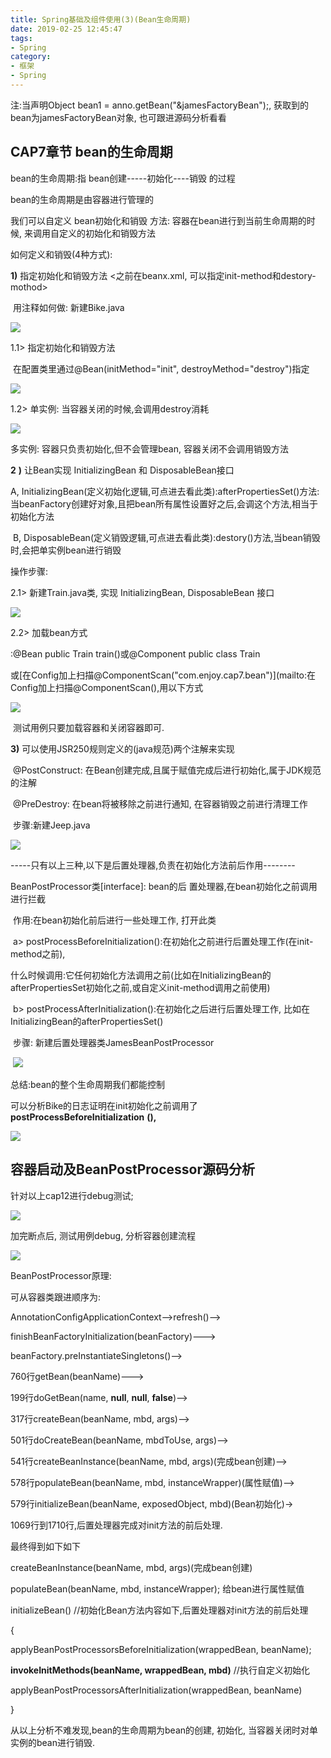 ```yaml
---
title: Spring基础及组件使用(3)(Bean生命周期)
date: 2019-02-25 12:45:47
tags:
- Spring
category:
- 框架
- Spring
---
```



注:当声明Object bean1 = anno.getBean("&jamesFactoryBean");, 获取到的bean为jamesFactoryBean对象, 也可跟进源码分析看看

## CAP7章节  bean的生命周期

bean的生命周期:指   bean创建-----初始化----销毁  的过程

bean的生命周期是由容器进行管理的

我们可以自定义 bean初始化和销毁 方法: 容器在bean进行到当前生命周期的时候, 来调用自定义的初始化和销毁方法

  如何定义和销毁(4种方式):

 **1)** 指定初始化和销毁方法 <之前在beanx.xml, 可以指定init-method和destory-mothod>

​	用注释如何做: 新建Bike.java

![](http://ww3.sinaimg.cn/large/006tNc79ly1g4jeu5j5q8j30e505qgll.jpg)

1.1> 指定初始化和销毁方法

​	在配置类里通过@Bean(initMethod="init", destroyMethod="destroy")指定

![](http://ww4.sinaimg.cn/large/006tNc79ly1g4jeu5gr75j30cx045dfs.jpg)

1.2> 单实例: 当容器关闭的时候,会调用destroy消耗

![](http://ww3.sinaimg.cn/large/006tNc79ly1g4jeu5cnetj30vj07l74k.jpg)

 

多实例: 容器只负责初始化,但不会管理bean, 容器关闭不会调用销毁方法

 

 **2** **)** 让Bean实现 InitializingBean 和 DisposableBean接口

A, InitializingBean(定义初始化逻辑,可点进去看此类):afterPropertiesSet()方法:当beanFactory创建好对象,且把bean所有属性设置好之后,会调这个方法,相当于初始化方法

​    B, DisposableBean(定义销毁逻辑,可点进去看此类):destory()方法,当bean销毁时,会把单实例bean进行销毁

  操作步骤:

 2.1> 新建Train.java类, 实现 InitializingBean, DisposableBean 接口

![](http://ww4.sinaimg.cn/large/006tNc79ly1g4jeunpw3ij30g00990sz.jpg)


 2.2> 加载bean方式

:@Bean public Train train()或@Component  public class Train

​	或[在Config加上扫描@ComponentScan("com.enjoy.cap7.bean")](mailto:在Config加上扫描@ComponentScan(\),用以下方式

![](http://ww1.sinaimg.cn/large/006tNc79ly1g4jeunlsgpj30bh01y3yd.jpg)


​    测试用例只要加载容器和关闭容器即可.

 

**3)** 可以使用JSR250规则定义的(java规范)两个注解来实现

​	 @PostConstruct: 在Bean创建完成,且属于赋值完成后进行初始化,属于JDK规范的注解

​	 @PreDestroy: 在bean将被移除之前进行通知, 在容器销毁之前进行清理工作

​	 步骤:新建Jeep.java

![](http://ww4.sinaimg.cn/large/006tNc79ly1g4jeunhf86j30ev08kmxa.jpg)


 

 

-----只有以上三种,以下是后置处理器,负责在初始化方法前后作用--------

BeanPostProcessor类[interface]: bean的后 置处理器,在bean初始化之前调用进行拦截

​	 作用:在bean初始化前后进行一些处理工作, 打开此类

​	 a> postProcessBeforeInitialization():在初始化之前进行后置处理工作(在init-method之前),

​	    什么时候调用:它任何初始化方法调用之前(比如在InitializingBean的afterPropertiesSet初始化之前,或自定义init-method调用之前使用)        

​	 b> postProcessAfterInitialization():在初始化之后进行后置处理工作, 比如在InitializingBean的afterPropertiesSet()

​	 步骤: 新建后置处理器类JamesBeanPostProcessor

​	 ![](http://ww4.sinaimg.cn/large/006tNc79ly1g4jev1w7r9j30na0a40t2.jpg)


总结:bean的整个生命周期我们都能控制 	

可以分析Bike的日志证明在init初始化之前调用了**postProcessBeforeInitialization** **(),**

![](http://ww4.sinaimg.cn/large/006tNc79ly1g4jev1qoofj30lx02q748.jpg)



## 容器启动及BeanPostProcessor源码分析

针对以上cap12进行debug测试;

![](http://ww2.sinaimg.cn/large/006tNc79ly1g4jev1kt87j30oy08fwey.jpg)

加完断点后, 测试用例debug, 分析容器创建流程

![](http://ww2.sinaimg.cn/large/006tNc79ly1g4jevf8zzhj30j704sjrh.jpg)


BeanPostProcessor原理:

可从容器类跟进顺序为:

AnnotationConfigApplicationContext-->refresh()-->

finishBeanFactoryInitialization(beanFactory)--->

beanFactory.preInstantiateSingletons()-->

760行getBean(beanName)--->

199行doGetBean(name, **null**, **null**, **false**)-->

317行createBean(beanName, mbd, args)-->

501行doCreateBean(beanName, mbdToUse, args)-->

541行createBeanInstance(beanName, mbd, args)(完成bean创建)-->

578行populateBean(beanName, mbd, instanceWrapper)(属性赋值)-->

579行initializeBean(beanName, exposedObject, mbd)(Bean初始化)->

1069行到1710行,后置处理器完成对init方法的前后处理.

 

最终得到如下如下

createBeanInstance(beanName, mbd, args)(完成bean创建)

populateBean(beanName, mbd, instanceWrapper); 给bean进行属性赋值

initializeBean() //初始化Bean方法内容如下,后置处理器对init方法的前后处理

{

  applyBeanPostProcessorsBeforeInitialization(wrappedBean, beanName);

  **invokeInitMethods(beanName, wrappedBean, mbd)** //执行自定义初始化

  applyBeanPostProcessorsAfterInitialization(wrappedBean, beanName)

}

从以上分析不难发现,bean的生命周期为bean的创建, 初始化, 当容器关闭时对单实例的bean进行销毁.
